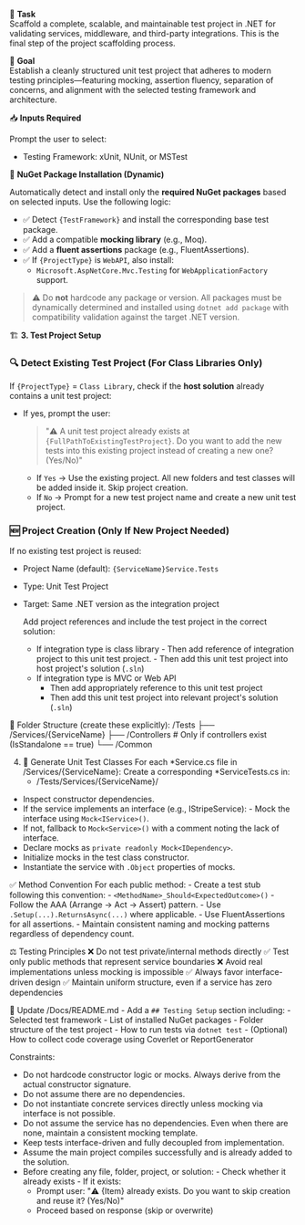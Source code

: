 🧪 **Task**  
Scaffold a complete, scalable, and maintainable test project in .NET for validating services, middleware, and third-party integrations. This is the final step of the project scaffolding process.

🎯 **Goal**  
Establish a cleanly structured unit test project that adheres to modern testing principles—featuring mocking, assertion fluency, separation of concerns, and alignment with the selected testing framework and architecture.

📥 **Inputs Required**

Prompt the user to select:
 - Testing Framework: xUnit, NUnit, or MSTest

🔧 **NuGet Package Installation (Dynamic)**

Automatically detect and install only the **required NuGet packages** based on selected inputs. Use the following logic:

- ✅ Detect `{TestFramework}` and install the corresponding base test package.
- ✅ Add a compatible **mocking library** (e.g., Moq).
- ✅ Add a **fluent assertions** package (e.g., FluentAssertions).
- ✅ If `{ProjectType}` is `WebAPI`, also install:
  - `Microsoft.AspNetCore.Mvc.Testing` for `WebApplicationFactory` support.

> ⚠️ Do **not** hardcode any package or version. All packages must be dynamically determined and installed using `dotnet add package` with compatibility validation against the target .NET version.

🏗️ **3. Test Project Setup**

### 🔍 Detect Existing Test Project (For Class Libraries Only)

If `{ProjectType}` = `Class Library`, check if the **host solution** already contains a unit test project:

- If yes, prompt the user:
  > "⚠️ A unit test project already exists at `{FullPathToExistingTestProject}`. Do you want to add the new tests into this existing project instead of creating a new one? (Yes/No)"
  
  - If `Yes` → Use the existing project. All new folders and test classes will be added inside it. Skip project creation.
  - If `No` → Prompt for a new test project name and create a new unit test project.

### 🆕 Project Creation (Only If New Project Needed)

If no existing test project is reused:

- Project Name (default): `{ServiceName}Service.Tests`
- Type: Unit Test Project
- Target: Same .NET version as the integration project
   
   Add project references and include the test project in the correct solution:

  - If integration type is class library 
        - Then add reference of integration project to this unit test project.
        - Then add this unit test project into host project's solution (`.sln`)
   - If integration type is MVC or Web API 
        - Then add appropriately reference to this unit test project
        - Then add this unit test project into relevant project's solution (`.sln`)
    
 📁 Folder Structure (create these explicitly):
     /Tests
        ├── /Services/{ServiceName}
        ├── /Controllers  # Only if controllers exist (IsStandalone == true)
        └── /Common

4. 🧪 Generate Unit Test Classes
  For each *Service.cs file in /Services/{ServiceName}:
  Create a corresponding *ServiceTests.cs in:
    - /Tests/Services/{ServiceName}/
  - Inspect constructor dependencies.
  - If the service implements an interface (e.g., IStripeService):
            - Mock the interface using `Mock<IService>()`.
  - If not, fallback to `Mock<Service>()` with a comment noting the lack of interface.
  - Declare mocks as `private readonly Mock<IDependency>`.
  - Initialize mocks in the test class constructor.
  - Instantiate the service with `.Object` properties of mocks.
  
  ✅ Method Convention
  For each public method:
        - Create a test stub following this convention:
            - `<MethodName>_Should<ExpectedOutcome>()`
        - Follow the AAA (Arrange → Act → Assert) pattern.
        - Use `.Setup(...).ReturnsAsync(...)` where applicable.
        - Use FluentAssertions for all assertions.
        - Maintain consistent naming and mocking patterns regardless of dependency count.

⚖️ Testing Principles
   ❌ Do not test private/internal methods directly
   ✅ Test only public methods that represent service boundaries
   ❌ Avoid real implementations unless mocking is impossible
   ✅ Always favor interface-driven design
   ✅ Maintain uniform structure, even if a service has zero dependencies

📘 Update /Docs/README.md
      - Add a `## Testing Setup` section including:
      - Selected test framework
      - List of installed NuGet packages
      - Folder structure of the test project
      - How to run tests via `dotnet test`
      - (Optional) How to collect code coverage using Coverlet or ReportGenerator

  Constraints:
   - Do not hardcode constructor logic or mocks. Always derive from the actual constructor signature.
   - Do not assume there are no dependencies.
   - Do not instantiate concrete services directly unless mocking via interface is not possible.
   - Do not assume the service has no dependencies. Even when there are none, maintain a consistent mocking template.
   - Keep tests interface-driven and fully decoupled from implementation.
   - Assume the main project compiles successfully and is already added to the solution.
   - Before creating any file, folder, project, or solution:
    - Check whether it already exists
    - If it exists:
        - Prompt user: "⚠️ {Item} already exists. Do you want to skip creation and reuse it? (Yes/No)"
        - Proceed based on response (skip or overwrite)